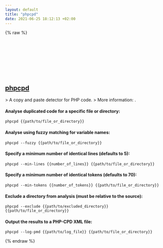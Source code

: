 ```yaml
---
layout: default
title: "phpcpd"
date: 2021-06-25 18:12:13 +02:00
---
```

{% raw %}
<h2 id="phpcpd">
  <a href="/en/common/phpcpd.html">phpcpd</a> <a href="#phpcpd"><svg class="icon">
    <use href="/assets/images/unicode_sprite.svg#link" />
  </svg></a>
</h2>
> A copy and paste detector for PHP code.
> More information: <https://github.com/sebastianbergmann/phpcpd>.

#### Analyse duplicated code for a specific file or directory:
```shell
phpcpd {{path/to/file_or_directory}}
```
#### Analyse using fuzzy matching for variable names:
```shell
phpcpd --fuzzy {{path/to/file_or_directory}}
```
#### Specify a minimum number of identical lines (defaults to 5):
```shell
phpcpd --min-lines {{number_of_lines}} {{path/to/file_or_directory}}
```
#### Specify a minimum number of identical tokens (defaults to 70):
```shell
phpcpd --min-tokens {{number_of_tokens}} {{path/to/file_or_directory}}
```
#### Exclude a directory from analysis (must be relative to the source):
```shell
phpcpd --exclude {{path/to/excluded_directory}} {{path/to/file_or_directory}}
```
#### Output the results to a PHP-CPD XML file:
```shell
phpcpd --log-pmd {{path/to/log_file}} {{path/to/file_or_directory}}
```
{% endraw %}